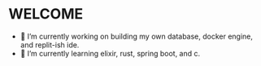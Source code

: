 # WELCOME

- 🔭 I’m currently working on building my own database, docker engine, and replit-ish ide.
- 🌱 I’m currently learning elixir, rust, spring boot, and c.
